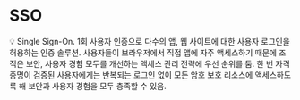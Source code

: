 # SSO

<aside>
💡 Single Sign-On.
1회 사용자 인증으로 다수의 앱, 웹 사이트에 대한 사용자 로그인을 허용하는 인증 솔루션.
사용자들이 브라우저에서 직접 앱에 자주 액세스하기 때문에 조직은 보안, 사용자 경험 모두를 개선하는 액세스 관리 전략에 우선 순위를 둠.
한 번 자격 증명이 검증된 사용자에게는 반복되는 로그인 없이 모든 암호 보호 리소스에 액세스하도록 해 보안과 사용자 경험을 모두 충족할 수 있음.

</aside>